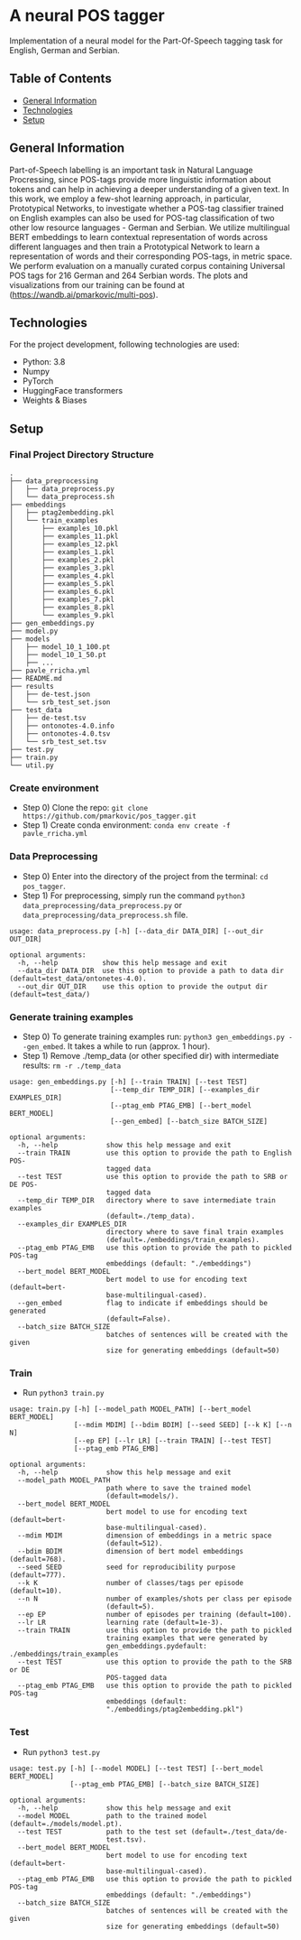 # A neural POS tagger
Implementation of a neural model for the Part-Of-Speech tagging task for English, German and Serbian.

## Table of Contents
* [General Information](#General-info)
* [Technologies](#Technologies)
* [Setup](#Setup)

## General Information
Part-of-Speech labelling is an important task in Natural Language Procressing, since POS-tags provide more linguistic information about tokens and can help in achieving a deeper understanding of a given text. In this work, we employ a few-shot learning approach, in particular, Prototypical Networks, to investigate whether a POS-tag classifier trained on English examples can also be used for POS-tag classification of two other low resource languages - German and Serbian. We utilize multilingual BERT embeddings to learn contextual representation of words across different languages and then train a Prototypical Network to learn a representation of words and their corresponding POS-tags, in metric space. We perform evaluation on a manually curated corpus containing Universal POS tags for 216 German and 264 Serbian words.
The plots and visualizations from our training can be found at (https://wandb.ai/pmarkovic/multi-pos).

## Technologies
For the project development, following technologies are used:
- Python: 3.8
- Numpy
- PyTorch
- HuggingFace transformers
- Weights & Biases

## Setup

### Final Project Directory Structure  
```
.
├── data_preprocessing
│   ├── data_preprocess.py
│   └── data_preprocess.sh
├── embeddings
│   ├── ptag2embedding.pkl
│   └── train_examples
│       ├── examples_10.pkl
│       ├── examples_11.pkl
│       ├── examples_12.pkl
│       ├── examples_1.pkl
│       ├── examples_2.pkl
│       ├── examples_3.pkl
│       ├── examples_4.pkl
│       ├── examples_5.pkl
│       ├── examples_6.pkl
│       ├── examples_7.pkl
│       ├── examples_8.pkl
│       └── examples_9.pkl
├── gen_embeddings.py
├── model.py
├── models
│   ├── model_10_1_100.pt
│   ├── model_10_1_50.pt
│   ├── ...
├── pavle_rricha.yml
├── README.md
├── results
│   ├── de-test.json
│   └── srb_test_set.json
├── test_data
│   ├── de-test.tsv
│   ├── ontonotes-4.0.info
│   ├── ontonotes-4.0.tsv
│   └── srb_test_set.tsv
├── test.py
├── train.py
└── util.py

```

### Create environment
- Step 0) Clone the repo: `git clone https://github.com/pmarkovic/pos_tagger.git`
- Step 1) Create conda environment: `conda env create -f pavle_rricha.yml`

### Data Preprocessing 
- Step 0) Enter into the directory of the project from the terminal: `cd pos_tagger`.     
- Step 1) For preprocessing, simply run the command `python3 data_preprocessing/data_preprocess.py` or `data_preprocessing/data_preprocess.sh` file. 
```
usage: data_preprocess.py [-h] [--data_dir DATA_DIR] [--out_dir OUT_DIR]

optional arguments:
  -h, --help           show this help message and exit
  --data_dir DATA_DIR  use this option to provide a path to data dir (default=test_data/ontonetes-4.0).
  --out_dir OUT_DIR    use this option to provide the output dir (default=test_data/)
```
### Generate training examples
- Step 0) To generate training examples run: `python3 gen_embeddings.py --gen_embed`. It takes a while to run (approx. 1 hour).
- Step 1) Remove ./temp_data (or other specified dir) with intermediate results: `rm -r ./temp_data`
```
usage: gen_embeddings.py [-h] [--train TRAIN] [--test TEST]
                         [--temp_dir TEMP_DIR] [--examples_dir EXAMPLES_DIR]
                         [--ptag_emb PTAG_EMB] [--bert_model BERT_MODEL]
                         [--gen_embed] [--batch_size BATCH_SIZE]

optional arguments:
  -h, --help            show this help message and exit
  --train TRAIN         use this option to provide the path to English POS-
                        tagged data
  --test TEST           use this option to provide the path to SRB or DE POS-
                        tagged data
  --temp_dir TEMP_DIR   directory where to save intermediate train examples
                        (default=./temp_data).
  --examples_dir EXAMPLES_DIR
                        directory where to save final train examples
                        (default=./embeddings/train_examples).
  --ptag_emb PTAG_EMB   use this option to provide the path to pickled POS-tag
                        embeddings (default: "./embeddings")
  --bert_model BERT_MODEL
                        bert model to use for encoding text (default=bert-
                        base-multilingual-cased).
  --gen_embed           flag to indicate if embeddings should be generated
                        (default=False).
  --batch_size BATCH_SIZE
                        batches of sentences will be created with the given
                        size for generating embeddings (default=50)

```

### Train 
-  Run `python3 train.py`
```
usage: train.py [-h] [--model_path MODEL_PATH] [--bert_model BERT_MODEL]
                [--mdim MDIM] [--bdim BDIM] [--seed SEED] [--k K] [--n N]
                [--ep EP] [--lr LR] [--train TRAIN] [--test TEST]
                [--ptag_emb PTAG_EMB]

optional arguments:
  -h, --help            show this help message and exit
  --model_path MODEL_PATH
                        path where to save the trained model
                        (default=models/).
  --bert_model BERT_MODEL
                        bert model to use for encoding text (default=bert-
                        base-multilingual-cased).
  --mdim MDIM           dimension of embeddings in a metric space
                        (default=512).
  --bdim BDIM           dimension of bert model embeddings (default=768).
  --seed SEED           seed for reproducibility purpose (default=777).
  --k K                 number of classes/tags per episode (default=10).
  --n N                 number of examples/shots per class per episode
                        (default=5).
  --ep EP               number of episodes per training (default=100).
  --lr LR               learning rate (default=1e-3).
  --train TRAIN         use this option to provide the path to pickled
                        training examples that were generated by
                        gen_embeddings.pydefault: ./embeddings/train_examples
  --test TEST           use this option to provide the path to the SRB or DE
                        POS-tagged data
  --ptag_emb PTAG_EMB   use this option to provide the path to pickled POS-tag
                        embeddings (default:
                        "./embeddings/ptag2embedding.pkl")

```

### Test
- Run `python3 test.py`
```
usage: test.py [-h] [--model MODEL] [--test TEST] [--bert_model BERT_MODEL]
               [--ptag_emb PTAG_EMB] [--batch_size BATCH_SIZE]

optional arguments:
  -h, --help            show this help message and exit
  --model MODEL         path to the trained model (default=./models/model.pt).
  --test TEST           path to the test set (default=./test_data/de-
                        test.tsv).
  --bert_model BERT_MODEL
                        bert model to use for encoding text (default=bert-
                        base-multilingual-cased).
  --ptag_emb PTAG_EMB   use this option to provide the path to pickled POS-tag
                        embeddings (default: "./embeddings")
  --batch_size BATCH_SIZE
                        batches of sentences will be created with the given
                        size for generating embeddings (default=50)
```


